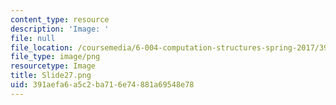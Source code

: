 ```yaml
---
content_type: resource
description: 'Image: '
file: null
file_location: /coursemedia/6-004-computation-structures-spring-2017/391aefa6a5c2ba716e74881a69548e78_Slide27.png
file_type: image/png
resourcetype: Image
title: Slide27.png
uid: 391aefa6-a5c2-ba71-6e74-881a69548e78
---
```


